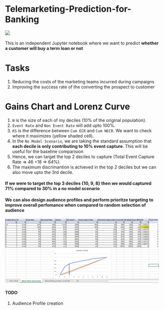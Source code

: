 # Telemarketing-Prediction-for-Banking

![](https://img.freepik.com/free-vector/call-center-flat-design-illustration_188398-200.jpg?size=626&ext=jpg)

This is an independent Jupyter notebook where we want to predict **whether a customer will buy a term loan or not**

# Tasks
1. Reducing the costs of the marketing teams incurred during campaigns
2. Improving the success rate of the converting the prospect to customer

# Gains Chart and Lorenz Curve

1. `N` is the size of each of my deciles (10% of the original population).
2. `Event Rate` and `Non Event Rate` will add upto 100%.
3. `KS` is the difference between `Cum ECR` and `Cum NECR`. We want to check where it maximizes (yellow shaded cell).
4.  In the `No Model Scenario`, we are taking the standard assumption that **each decile is only contributing to 10% event capture**. This will be useful for the baseline comparision
5.  Hence, we can target the top 2 deciles to capture (Total Event Capture Rate => 46 +18 => 64%).
6.  The maximum discrimantion is achieved in the top 2 deciles but we can also move upto the 3rd decile.

#### If we were to target the top 3 deciles {10, 9, 8} then we would captured 71% compared to 30% in a no model scenario

#### We can also design audience profiles and perform prioritze targeting to improve overall perfomance when compared to random selection of audience

![](https://github.com/devAmoghS/telemarketing-prediction-for-banking/blob/main/Gains%20Chart%20and%20Lorenz%20Curve.png)

#### TODO
1. Audience Profile creation
